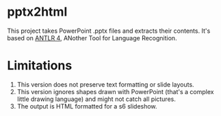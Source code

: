pptx2html
=========

This project takes PowerPoint .pptx files and extracts their contents. It's based on [ANTLR 4](http://www.antlr.org/), ANother Tool for Language Recognition. 

Limitations
===========
1. This version does not preserve text formatting or slide layouts.
2. This version ignores shapes drawn with PowerPoint (that's a complex little drawing language) and might not catch all pictures.
3. The output is HTML formatted for a s6 slideshow.
